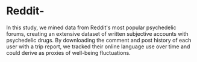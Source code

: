 # Reddit-
In this study, we mined data from Reddit's most popular psychedelic forums, creating an extensive dataset of written subjective accounts with psychedelic drugs. By downloading the comment and post history of each user with a trip report, we tracked their online language use over time and could derive as proxies of well-being fluctuations.
